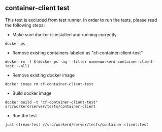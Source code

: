 ## container-client test

This test is excluded from test runner. In order to run the tests, please read the following steps:

- Make sure docker is installed and running correctly

```shell
docker ps
```

- Remove existing containers labeled as "cf-container-client-test"

```shell
docker rm -f $(docker ps -aq --filter name=workerd-container-client-test --all)
```

- Remove existing docker image

```shell
docker image rm cf-container-client-test
```

- Build docker image

```shell
docker build -t "cf-container-client-test" src/workerd/server/tests/container-client
```

- Run the test

```shell
just stream-test //src/workerd/server/tests/container-client:test
```